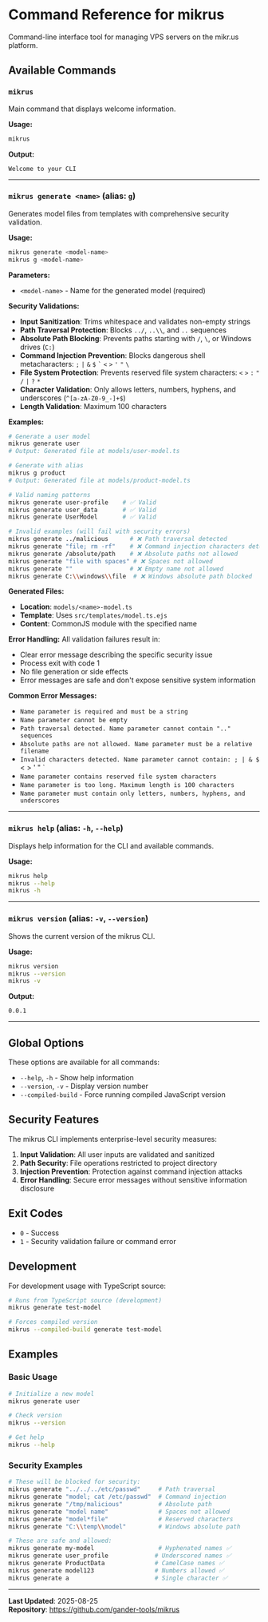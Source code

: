 # Command Reference for mikrus

Command-line interface tool for managing VPS servers on the mikr.us platform.

## Available Commands

### `mikrus`

Main command that displays welcome information.

**Usage:**

```bash
mikrus
```

**Output:**

```
Welcome to your CLI
```

---

### `mikrus generate <name>` (alias: `g`)

Generates model files from templates with comprehensive security validation.

**Usage:**

```bash
mikrus generate <model-name>
mikrus g <model-name>
```

**Parameters:**

- `<model-name>` - Name for the generated model (required)

**Security Validations:**

- **Input Sanitization**: Trims whitespace and validates non-empty strings
- **Path Traversal Protection**: Blocks `../`, `..\\`, and `..` sequences
- **Absolute Path Blocking**: Prevents paths starting with `/`, `\`, or Windows
  drives (`C:`)
- **Command Injection Prevention**: Blocks dangerous shell metacharacters: `;`
  `|` `&` `$` `` ` `` `<` `>` `'` `"` `\`
- **File System Protection**: Prevents reserved file system characters: `<` `>`
  `:` `"` `/` `|` `?` `*`
- **Character Validation**: Only allows letters, numbers, hyphens, and
  underscores (`^[a-zA-Z0-9_-]+$`)
- **Length Validation**: Maximum 100 characters

**Examples:**

```bash
# Generate a user model
mikrus generate user
# Output: Generated file at models/user-model.ts

# Generate with alias
mikrus g product
# Output: Generated file at models/product-model.ts

# Valid naming patterns
mikrus generate user-profile    # ✅ Valid
mikrus generate user_data       # ✅ Valid
mikrus generate UserModel       # ✅ Valid

# Invalid examples (will fail with security errors)
mikrus generate ../malicious      # ❌ Path traversal detected
mikrus generate "file; rm -rf"    # ❌ Command injection characters detected  
mikrus generate /absolute/path    # ❌ Absolute paths not allowed
mikrus generate "file with spaces" # ❌ Spaces not allowed
mikrus generate ""                # ❌ Empty name not allowed
mikrus generate C:\\windows\\file  # ❌ Windows absolute path blocked
```

**Generated Files:**

- **Location**: `models/<name>-model.ts`
- **Template**: Uses `src/templates/model.ts.ejs`
- **Content**: CommonJS module with the specified name

**Error Handling:** All validation failures result in:

- Clear error message describing the specific security issue
- Process exit with code 1
- No file generation or side effects
- Error messages are safe and don't expose sensitive system information

**Common Error Messages:**

- `Name parameter is required and must be a string`
- `Name parameter cannot be empty`
- `Path traversal detected. Name parameter cannot contain ".." sequences`
- `Absolute paths are not allowed. Name parameter must be a relative filename`
- `Invalid characters detected. Name parameter cannot contain: ; | & $` < > ' "
  \`
- `Name parameter contains reserved file system characters`
- `Name parameter is too long. Maximum length is 100 characters`
- `Name parameter must contain only letters, numbers, hyphens, and underscores`

---

### `mikrus help` (alias: `-h`, `--help`)

Displays help information for the CLI and available commands.

**Usage:**

```bash
mikrus help
mikrus --help
mikrus -h
```

---

### `mikrus version` (alias: `-v`, `--version`)

Shows the current version of the mikrus CLI.

**Usage:**

```bash
mikrus version
mikrus --version
mikrus -v
```

**Output:**

```
0.0.1
```

---

## Global Options

These options are available for all commands:

- `--help`, `-h` - Show help information
- `--version`, `-v` - Display version number
- `--compiled-build` - Force running compiled JavaScript version

## Security Features

The mikrus CLI implements enterprise-level security measures:

1. **Input Validation**: All user inputs are validated and sanitized
2. **Path Security**: File operations restricted to project directory
3. **Injection Prevention**: Protection against command injection attacks
4. **Error Handling**: Secure error messages without sensitive information
   disclosure

## Exit Codes

- `0` - Success
- `1` - Security validation failure or command error

## Development

For development usage with TypeScript source:

```bash
# Runs from TypeScript source (development)
mikrus generate test-model

# Forces compiled version
mikrus --compiled-build generate test-model
```

## Examples

### Basic Usage

```bash
# Initialize a new model
mikrus generate user

# Check version
mikrus --version

# Get help
mikrus --help
```

### Security Examples

```bash
# These will be blocked for security:
mikrus generate "../../../etc/passwd"     # Path traversal
mikrus generate "model; cat /etc/passwd"  # Command injection  
mikrus generate "/tmp/malicious"          # Absolute path
mikrus generate "model name"              # Spaces not allowed
mikrus generate "model*file"              # Reserved characters
mikrus generate "C:\\temp\\model"         # Windows absolute path

# These are safe and allowed:
mikrus generate my-model                  # Hyphenated names ✅
mikrus generate user_profile             # Underscored names ✅  
mikrus generate ProductData              # CamelCase names ✅
mikrus generate model123                 # Numbers allowed ✅
mikrus generate a                        # Single character ✅
```

---

**Last Updated**: 2025-08-25\
**Repository**: https://github.com/gander-tools/mikrus
